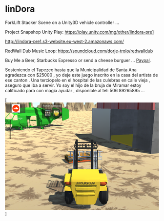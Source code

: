 linDora
=======

ForkLift Stacker Scene on a Unity3D vehicle controller ...

Project Snapshop Unity Play: https://play.unity.com/mg/other/lindora-pre1

http://lindora-pre1.s3-website.eu-west-2.amazonaws.com/

RedWall Dub Music Loop: https://soundcloud.com/dorje-trolo/redwalldub

Buy Me a Beer, Starbucks Expresso or send a cheese burguer ... [Paypal](https://www.paypal.me/gospelOfLuke/25).

Sosteniendo el Tapezco hasta que la Municipalidad de Santa Ana agradezca con $25000 , yo deje este juego inscrito en la casa del artista de ese canton . Una terciopelo en el hospital de las culebras en calle vieja , aseguro que iba a servir. Yo soy el hijo de la bruja de Miramar estoy calificado para con magia ayudar , disponible al tel: 506 89265895 ...

[![que no se resistieran, por que sino los mataban ... ](https://raw.githubusercontent.com/rgarro/linDora/master/lindora.png)]
